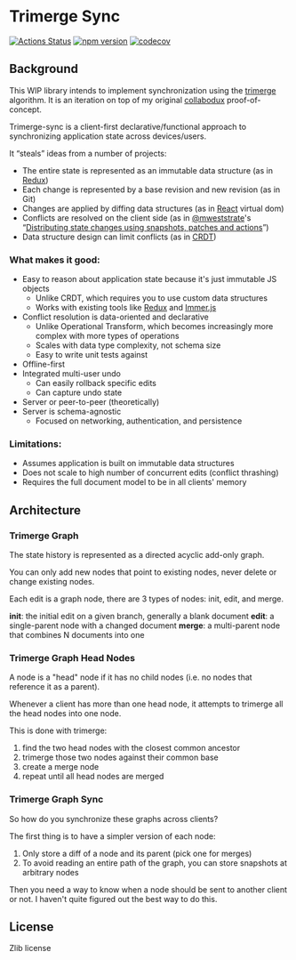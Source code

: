 # Trimerge Sync

[![Actions Status](https://github.com/marcello3d/trimerge-sync/workflows/Node%20CI/badge.svg)](https://github.com/marcello3d/trimerge-sync/actions)
[![npm version](https://badge.fury.io/js/trimerge-sync.svg)](https://badge.fury.io/js/trimerge-sync)
[![codecov](https://codecov.io/gh/marcello3d/trimerge-sync/branch/master/graph/badge.svg)](https://codecov.io/gh/marcello3d/trimerge-sync)

## Background

This WIP library intends to implement synchronization using the [trimerge](https://github.com/marcello3d/trimerge/) algorithm.
It is an iteration on top of my original [collabodux](https://github.com/marcello3d/collabodux) proof-of-concept.

Trimerge-sync is a client-first declarative/functional approach to synchronizing application state across devices/users.

It “steals” ideas from a number of projects:

- The entire state is represented as an immutable data structure (as in [Redux](https://redux.js.org))
- Each change is represented by a base revision and new revision (as in Git)
- Changes are applied by diffing data structures (as in [React](https://reactjs.org) virtual dom)
- Conflicts are resolved on the client side (as in [@mweststrate](https://github.com/mweststrate)'s
  “[Distributing state changes using snapshots, patches and actions](https://medium.com/@mweststrate/distributing-state-changes-using-snapshots-patches-and-actions-part-2-2f50d8363988)”)
- Data structure design can limit conflicts (as in [CRDT](https://en.wikipedia.org/wiki/Conflict-free_replicated_data_type))

### What makes it good:

- Easy to reason about application state because it's just immutable JS objects
  - Unlike CRDT, which requires you to use custom data structures
  - Works with existing tools like [Redux](https://redux.js.org) and
    [Immer.js](https://github.com/mweststrate/immer)
- Conflict resolution is data-oriented and declarative
  - Unlike Operational Transform, which becomes increasingly more complex with more types of operations
  - Scales with data type complexity, not schema size
  - Easy to write unit tests against
- Offline-first
- Integrated multi-user undo
  - Can easily rollback specific edits
  - Can capture undo state
- Server or peer-to-peer (theoretically)
- Server is schema-agnostic
  - Focused on networking, authentication, and persistence

### Limitations:

- Assumes application is built on immutable data structures
- Does not scale to high number of concurrent edits (conflict thrashing)
- Requires the full document model to be in all clients' memory

## Architecture

### Trimerge Graph

The state history is represented as a directed acyclic add-only graph.

You can only add new nodes that point to existing nodes, never delete or change existing nodes.

Each edit is a graph node, there are 3 types of nodes: init, edit, and merge.

**init**: the initial edit on a given branch, generally a blank document
**edit**: a single-parent node with a changed document
**merge**: a multi-parent node that combines N documents into one

### Trimerge Graph Head Nodes

A node is a "head" node if it has no child nodes (i.e. no nodes that reference it as a parent).

Whenever a client has more than one head node, it attempts to trimerge all the head nodes into one node.

This is done with trimerge:

1. find the two head nodes with the closest common ancestor
2. trimerge those two nodes against their common base
3. create a merge node
4. repeat until all head nodes are merged

### Trimerge Graph Sync

So how do you synchronize these graphs across clients?

The first thing is to have a simpler version of each node:

1. Only store a diff of a node and its parent (pick one for merges)
2. To avoid reading an entire path of the graph, you can store snapshots at arbitrary nodes

Then you need a way to know when a node should be sent to another client or not. I haven't quite figured out the best way to do this.

## License

Zlib license
